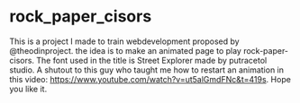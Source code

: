 # rock_paper_cisors

This is a project I made to train webdevelopment proposed by @theodinproject. the idea is to make an animated page to play rock-paper-cisors.
The font used in the title is Street Explorer made by putracetol studio. 
A shutout to this guy who taught me how to restart an animation in this video: https://www.youtube.com/watch?v=ut5alGmdFNc&t=419s.
Hope you like it.


